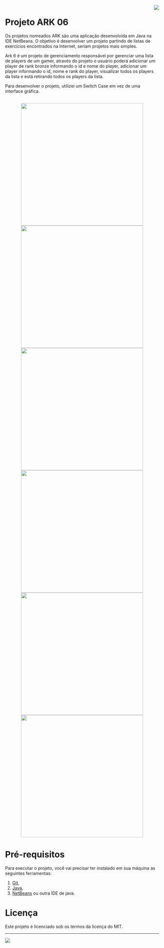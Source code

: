 <img src="https://github.com/VictorAugustoRodriguesGomes/Projeto_ARK_06_Java/blob/main/img/base/java.png?raw=true" align="right"/>

# Projeto ARK 06

Os projetos nomeados ARK são uma aplicação desenvolvida em Java na IDE NetBeans. O objetivo é desenvolver um projeto partindo de listas de exercícios encontrados na Internet, seriam projetos mais simples.

Ark 6 é um projeto de gerenciamento responsável por gerenciar uma lista de players de um gamer, através do projeto o usuário poderá adicionar um player de rank bronze informando o id e nome do player, adicionar um player informando o id, nome e rank do player, visualizar todos os players da lista e está retirando todos os players da lista.

Para desenvolver o projeto, utilizei um Switch Case em vez de uma interface gráfica.

</br>

<div align="center">
<img src="https://github.com/VictorAugustoRodriguesGomes/Projeto_ARK_06_Java/blob/main/img/projeto/p1.png?raw=true" width="400"/>
<img src="https://github.com/VictorAugustoRodriguesGomes/Projeto_ARK_06_Java/blob/main/img/projeto/p2.png?raw=true" width="400"/>
<img src="https://github.com/VictorAugustoRodriguesGomes/Projeto_ARK_06_Java/blob/main/img/projeto/p3.png?raw=true" width="400"/>
<img src="https://github.com/VictorAugustoRodriguesGomes/Projeto_ARK_06_Java/blob/main/img/projeto/p4.png?raw=true" width="400"/>
<img src="https://github.com/VictorAugustoRodriguesGomes/Projeto_ARK_06_Java/blob/main/img/projeto/p5.png?raw=true" width="400"/>
<img src="https://github.com/VictorAugustoRodriguesGomes/Projeto_ARK_06_Java/blob/main/img/projeto/p6.png?raw=true" width="400"/>

 </div>

# Pré-requisitos

Para executar o projeto, você vai precisar ter instalado em sua máquina as seguintes ferramentas:
1. [Git](https://git-scm.com),
2. [Java](https://www.java.com/pt-BR/),
3. [NetBeans](https://netbeans.apache.org/) ou outra IDE de java.

# Licença

Este projeto é licenciado sob os termos da licença do MIT.

---------

<img src="https://github.com/VictorAugustoRodriguesGomes/Projeto_ARK_06_Java/blob/main/img/base/dados.png?raw=true"/>
